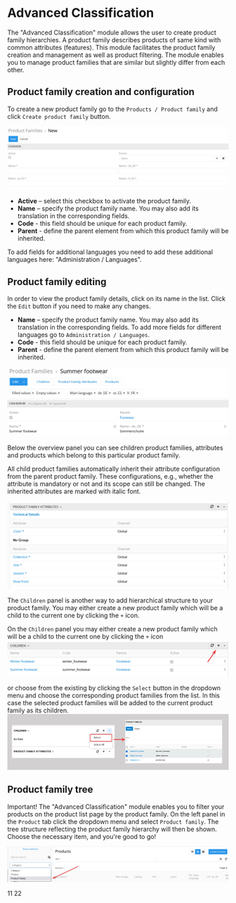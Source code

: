 # Advanced Classification

The "Advanced Classification" module allows the user to create product family hierarchies. A product family describes products of same kind with common attributes (features). This module facilitates the product family creation and management as well as product filtering. The module enables you to manage product families that are similar but slightly differ from each other. 

## Product family creation and configuration

To create a new product family go to the `Products / Product family` and click `Create product family` button.

![Export feed cfg file](_assets/advanced-classification/create_product_family_with_parent.png)

- **Active** – select this checkbox to activate the product family.
- **Name** – specify the product family name. You may also add its translation in the corresponding fields. 
- **Code** - this field should be unique for each product family.
- **Parent** - define the parent element from which this product family will be inherited.

To add fields for additional languages you need to add these additional languages here: "Administration / Languages".

## Product family editing

In order to view the product family details, click on its name in the list. Click the `Edit` button if you need to make any changes.

- **Name** – specify the product family name. You may also add its translation in the corresponding fields. To add more fields for different languages go to `Administration / Languages`.
- **Code** - this field should be unique for each product family.
- **Parent** - define the parent element from which this product family will be inherited.

![Export feed cfg file](_assets/advanced-classification/edit_product_family.png)

Below the overview panel you can see children product families, attributes and products which belong to this particular product family. 

All child product families automatically inherit their attribute configuration from the parent product family. These configurations, e.g., whether the attribute is mandatory or not and its scope can still be changed. The inherited attributes are marked with italic font.

![Export feed cfg file](_assets/advanced-classification/inherited_attributes.png)

The `Children` panel is another way to add hierarchical structure to your product family. You may either create a new product family which will be a child to the current one by clicking the `+` icon.

On the `Children` panel you may either create a new product family which will be a child to the current one by clicking the `+` icon
![Export feed cfg file](_assets/advanced-classification/create_new_child.png)

or choose from the existing by clicking the `Select` button in the dropdown menu and choose the corresponding product families from the list. In this case the selected product families will be added to the current product family as its children.
![Export feed cfg file](_assets/advanced-classification/select_product_family_children.png)

## Product family tree

Important! The "Advanced Classification" module enables you to filter your products on the product list page by the product family. On the left panel in the `Product` tab click the dropdown menu and select `Product family`. The tree structure reflecting the product family hierarchy will then be shown. Choose the necessary item, and you're good to go!

![Export feed cfg file](_assets/advanced-classification/sort_by_product_family.png)

11
22